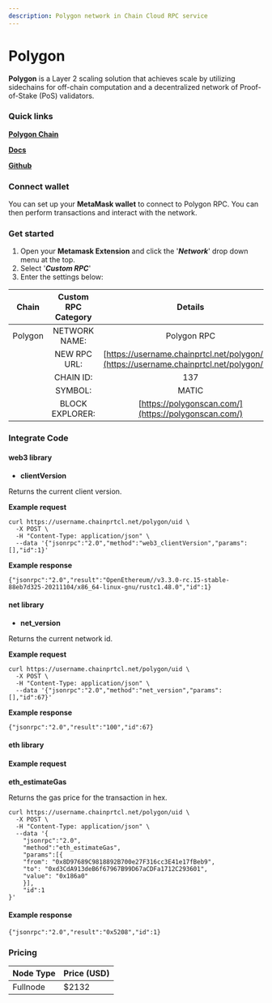 ```yaml
---
description: Polygon network in Chain Cloud RPC service
---
```


# Polygon

**Polygon** is a Layer 2 scaling solution that achieves scale by utilizing sidechains for off-chain computation and a decentralized network of Proof-of-Stake (PoS) validators.

### Quick links[​](https://docs.chain.com/docs/cloud/supported-chains/polygon/#quick-links) <a href="#quick-links" id="quick-links"></a>

****[**Polygon Chain**](https://polygon.technology/)****

****[**Docs**](https://wiki.polygon.technology/)****

[**Github**](https://github.com/maticnetwork/)

### Connect wallet[​](https://docs.chain.com/docs/cloud/supported-chains/polygon/#connect-wallet) <a href="#connect-wallet" id="connect-wallet"></a>

You can set up your **MetaMask wallet** to connect to Polygon RPC. You can then perform transactions and interact with the network.

### Get started[​](https://docs.chain.com/docs/cloud/supported-chains/polygon/#get-started) <a href="#get-started" id="get-started"></a>

1. Open your **Metamask Extension** and click the '_**Network**_' drop down menu at the top.
2. Select '_**Custom RPC**_'
3. Enter the settings below:

|  Chain  | Custom RPC Category |                                       Details                                        |
| :-----: | :-----------------: | :----------------------------------------------------------------------------------: |
| Polygon |    NETWORK NAME:    |                                     Polygon RPC                                      |
|         |    NEW RPC URL:     | [https://username.chainprtcl.net/polygon/uid](https://username.chainprtcl.net/polygon/uid) |
|         |      CHAIN ID:      |                                         137                                          |
|         |       SYMBOL:       |                                        MATIC                                         |
|         |   BLOCK EXPLORER:   |                 [https://polygonscan.com/](https://polygonscan.com/)                 |

### Integrate Code[​](https://docs.chain.com/docs/cloud/supported-chains/polygon/#gnosis-1) <a href="#gnosis-1" id="gnosis-1"></a>

#### web3 library[​](https://docs.chain.com/docs/cloud/supported-chains/polygon/#web3-library) <a href="#web3-library" id="web3-library"></a>

* **clientVersion**

Returns the current client version.

**Example request**[**​**](https://docs.chain.com/docs/cloud/supported-chains/polygon/#example-request)

```
curl https://username.chainprtcl.net/polygon/uid \
  -X POST \
  -H "Content-Type: application/json" \
  --data '{"jsonrpc":"2.0","method":"web3_clientVersion","params":[],"id":1}'
```

**Example response**[**​**](https://docs.chain.com/docs/cloud/supported-chains/polygon/#example-response)

```
{"jsonrpc":"2.0","result":"OpenEthereum//v3.3.0-rc.15-stable-88eb7d325-20211104/x86_64-linux-gnu/rustc1.48.0","id":1}
```

#### net library[​](https://docs.chain.com/docs/cloud/supported-chains/polygon/#net-library) <a href="#net-library" id="net-library"></a>

* **net\_version**

Returns the current network id.

**Example request**[**​**](https://docs.chain.com/docs/cloud/supported-chains/polygon/#example-request-1)

```
curl https://username.chainprtcl.net/polygon/uid \
  -X POST \
  -H "Content-Type: application/json" \
  --data '{"jsonrpc":"2.0","method":"net_version","params":[],"id":67}'
```

**Example response**[**​**](https://docs.chain.com/docs/cloud/supported-chains/polygon/#example-response-1)

```
{"jsonrpc":"2.0","result":"100","id":67}
```

#### eth library[​](https://docs.chain.com/docs/cloud/supported-chains/polygon/#eth-library) <a href="#eth-library" id="eth-library"></a>

#### Example request[​](https://docs.chain.com/docs/cloud/supported-chains/polygon/#example-request-2) <a href="#example-request-2" id="example-request-2"></a>

**eth\_estimateGas**

Returns the gas price for the transaction in hex.

```
curl https://username.chainprtcl.net/polygon/uid \
  -X POST \
  -H "Content-Type: application/json" \
  --data '{
    "jsonrpc":"2.0",
    "method":"eth_estimateGas",
    "params":[{
    "from": "0x8D97689C9818892B700e27F316cc3E41e17fBeb9",
    "to": "0xd3CdA913deB6f67967B99D67aCDFa1712C293601",
    "value": "0x186a0"
    }],
    "id":1
}'
```

#### Example response[​](https://docs.chain.com/docs/cloud/supported-chains/polygon/#example-response-2) <a href="#example-response-2" id="example-response-2"></a>

```
{"jsonrpc":"2.0","result":"0x5208","id":1}
```

### Pricing[​](https://docs.chain.com/docs/cloud/supported-chains/polygon/#pricing) <a href="#pricing" id="pricing"></a>

| Node Type             | Price (USD)          |
| --------------------- | ---------------------|
| Fullnode              | $2132                |